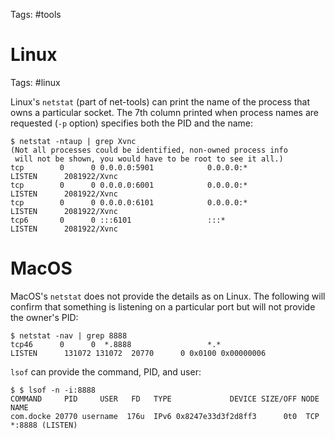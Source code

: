 Tags: #tools 

# Linux
Tags: #linux 

Linux's `netstat` (part of net-tools) can print the name of the process that owns a particular socket.  The 7th column printed when process names are requested (`-p` option) specifies both the PID and the name:
```shell
$ netstat -ntaup | grep Xvnc
(Not all processes could be identified, non-owned process info
 will not be shown, you would have to be root to see it all.)
tcp        0      0 0.0.0.0:5901            0.0.0.0:*               LISTEN      2081922/Xvnc
tcp        0      0 0.0.0.0:6001            0.0.0.0:*               LISTEN      2081922/Xvnc
tcp        0      0 0.0.0.0:6101            0.0.0.0:*               LISTEN      2081922/Xvnc
tcp6       0      0 :::6101                 :::*                    LISTEN      2081922/Xvnc
```

# MacOS
MacOS's `netstat` does not provide the details as on Linux.  The following will confirm that something is listening on a particular port but will not provide the owner's PID:

```shell
$ netstat -nav | grep 8888
tcp46      0      0  *.8888                 *.*                    LISTEN      131072 131072  20770      0 0x0100 0x00000006
```

`lsof` can provide the command, PID, and user:

```shell
$ $ lsof -n -i:8888
COMMAND     PID     USER   FD   TYPE             DEVICE SIZE/OFF NODE NAME
com.docke 20770 username  176u  IPv6 0x8247e33d3f2d8ff3      0t0  TCP *:8888 (LISTEN)
```